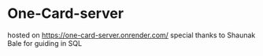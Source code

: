 # One-Card-server
hosted on https://one-card-server.onrender.com/
special thanks to Shaunak Bale for guiding in SQL
